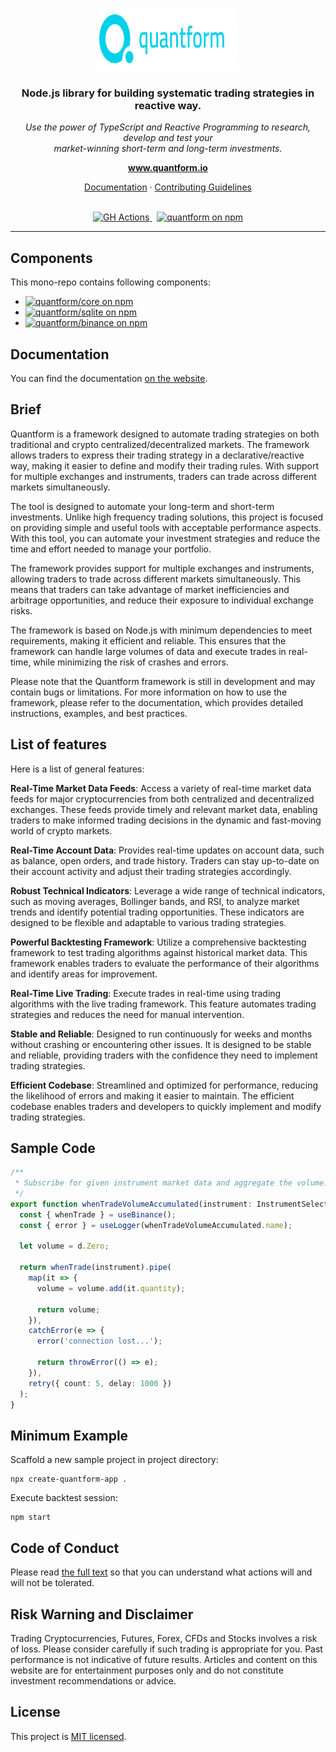 <p align="center">
  <img src="https://raw.githubusercontent.com/quantform/quantform/main/quantform.svg" alt="quantform-logo" width="220px" height="100px"/>
  <br>
</p>
<h3 align="center">Node.js library for building systematic trading strategies in reactive way.</h3>
<p align="center">
  <i>Use the power of TypeScript and Reactive Programming to research, develop and test your <br />market-winning short-term and long-term investments.</i>
  <br>
</p>

<p align="center">
  <a href="https://www.quantform.io"><strong>www.quantform.io</strong></a>
  <br>
</p>

<p align="center">
  <a href="https://developer.quantform.io/">Documentation</a>
  ·
  <a href="CONTRIBUTING.md">Contributing Guidelines</a>
  <br>
  <br>
</p>

<p align="center">
  <a href="https://github.com/quantform/quantform/actions/workflows/release.yml">
    <img src="https://github.com/quantform/quantform/actions/workflows/release.yml/badge.svg" alt="GH Actions" />
  </a>&nbsp;
  <a href="LICENSE.md">
    <img src="https://img.shields.io/badge/license-MIT-blue.svg" alt="quantform on npm" />
  </a>
</p>

<hr>

## Components

This mono-repo contains following components:

- <a href="https://www.npmjs.com/package/@quantform/core"><img src="https://img.shields.io/npm/v/@quantform/core.svg?logo=npm&logoColor=fff&label=@quantform/core&color=03D1EB&style=flat-square" alt="quantform/core on npm" /></a>
- <a href="https://www.npmjs.com/package/@quantform/sqlite"><img src="https://img.shields.io/npm/v/@quantform/sqlite.svg?logo=npm&logoColor=fff&label=@quantform/sqlite&color=03D1EB&style=flat-square" alt="quantform/sqlite on npm" /></a>
- <a href="https://www.npmjs.com/package/@quantform/binance"><img src="https://img.shields.io/npm/v/@quantform/binance.svg?logo=npm&logoColor=fff&label=@quantform/binance&color=03D1EB&style=flat-square" alt="quantform/binance on npm" /></a>

## Documentation

You can find the documentation [on the website](https://developer.quantform.io).

## Brief

Quantform is a framework designed to automate trading strategies on both traditional and crypto centralized/decentralized markets. The framework allows traders to express their trading strategy in a declarative/reactive way, making it easier to define and modify their trading rules. With support for multiple exchanges and instruments, traders can trade across different markets simultaneously.

The tool is designed to automate your long-term and short-term investments. Unlike high frequency trading solutions, this project is focused on providing simple and useful tools with acceptable performance aspects. With this tool, you can automate your investment strategies and reduce the time and effort needed to manage your portfolio.

The framework provides support for multiple exchanges and instruments, allowing traders to trade across different markets simultaneously. This means that traders can take advantage of market inefficiencies and arbitrage opportunities, and reduce their exposure to individual exchange risks.

The framework is based on Node.js with minimum dependencies to meet requirements, making it efficient and reliable. This ensures that the framework can handle large volumes of data and execute trades in real-time, while minimizing the risk of crashes and errors.

Please note that the Quantform framework is still in development and may contain bugs or limitations. For more information on how to use the framework, please refer to the documentation, which provides detailed instructions, examples, and best practices.


## List of features

Here is a list of general features:

**Real-Time Market Data Feeds**: Access a variety of real-time market data feeds for major cryptocurrencies from both centralized and decentralized exchanges. These feeds provide timely and relevant market data, enabling traders to make informed trading decisions in the dynamic and fast-moving world of crypto markets.

**Real-Time Account Data**: Provides real-time updates on account data, such as balance, open orders, and trade history. Traders can stay up-to-date on their account activity and adjust their trading strategies accordingly.

**Robust Technical Indicators**: Leverage a wide range of technical indicators, such as moving averages, Bollinger bands, and RSI, to analyze market trends and identify potential trading opportunities. These indicators are designed to be flexible and adaptable to various trading strategies.

**Powerful Backtesting Framework**: Utilize a comprehensive backtesting framework to test trading algorithms against historical market data. This framework enables traders to evaluate the performance of their algorithms and identify areas for improvement.

**Real-Time Live Trading**: Execute trades in real-time using trading algorithms with the live trading framework. This feature automates trading strategies and reduces the need for manual intervention.

**Stable and Reliable**: Designed to run continuously for weeks and months without crashing or encountering other issues. It is designed to be stable and reliable, providing traders with the confidence they need to implement trading strategies.

**Efficient Codebase**: Streamlined and optimized for performance, reducing the likelihood of errors and making it easier to maintain. The efficient codebase enables traders and developers to quickly implement and modify trading strategies.


## Sample Code

```ts
/**
 * Subscribe for given instrument market data and aggregate the volume.
 */
export function whenTradeVolumeAccumulated(instrument: InstrumentSelector) {
  const { whenTrade } = useBinance();
  const { error } = useLogger(whenTradeVolumeAccumulated.name);

  let volume = d.Zero;

  return whenTrade(instrument).pipe(
    map(it => {
      volume = volume.add(it.quantity);

      return volume;
    }),
    catchError(e => {
      error('connection lost...');

      return throwError(() => e);
    }),
    retry({ count: 5, delay: 1000 })
  );
}
```

## Minimum Example

Scaffold a new sample project in project directory:

```
npx create-quantform-app .
```

Execute backtest session:

```
npm start
```

## Code of Conduct

Please read [the full text](./CODE_OF_CONDUCT.md) so that you can understand what actions will and will not be tolerated.

## Risk Warning and Disclaimer

Trading Cryptocurrencies, Futures, Forex, CFDs and Stocks involves a risk of loss. Please consider carefully if such trading is appropriate for you. Past performance is not indicative of future results. Articles and content on this website are for entertainment purposes only and do not constitute investment recommendations or advice.

## License

This project is [MIT licensed](./LICENSE.md).